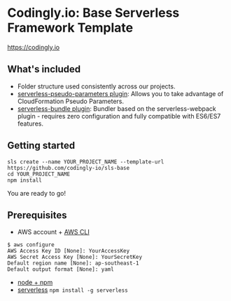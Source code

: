 # Codingly.io: Base Serverless Framework Template

https://codingly.io

## What's included

- Folder structure used consistently across our projects.
- [serverless-pseudo-parameters plugin](https://www.npmjs.com/package/serverless-pseudo-parameters): Allows you to take advantage of CloudFormation Pseudo Parameters.
- [serverless-bundle plugin](https://www.npmjs.com/package/serverless-pseudo-parameters): Bundler based on the serverless-webpack plugin - requires zero configuration and fully compatible with ES6/ES7 features.

## Getting started
```
sls create --name YOUR_PROJECT_NAME --template-url https://github.com/codingly-io/sls-base
cd YOUR_PROJECT_NAME
npm install
```

You are ready to go!

## Prerequisites

- AWS account + [AWS CLI](https://docs.aws.amazon.com/cli/latest/userguide/getting-started-install.html)
```
$ aws configure
AWS Access Key ID [None]: YourAccessKey
AWS Secret Access Key [None]: YourSecretKey
Default region name [None]: ap-southeast-1
Default output format [None]: yaml
```

- [node + npm](https://nodejs.dev/)
- [serverless](https://www.serverless.com/)
  `npm install -g serverless`
